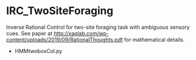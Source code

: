 # IRC_TwoSiteForaging
Inverse Rational Control for two-site foraging task with ambiguous sensory cues.
See paper at http://xaqlab.com/wp-content/uploads/2019/09/RationalThoughts.pdf for mathematical details.

* HMMtwoboxCol.py 
